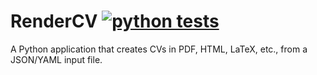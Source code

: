 # RenderCV [![python tests](https://github.com/sinaatalay/rendercv/actions/workflows/python-tests.yml/badge.svg)](https://github.com/sinaatalay/rendercv/actions/workflows/python-tests.yml)
A Python application that creates CVs in PDF, HTML, LaTeX, etc., from a JSON/YAML input file.
